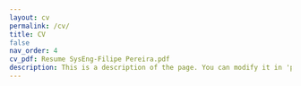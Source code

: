 ```yaml
---
layout: cv
permalink: /cv/
title: CV
false
nav_order: 4
cv_pdf: Resume SysEng-Filipe Pereira.pdf
description: This is a description of the page. You can modify it in 'pages/_cv.md'. You can also change or remove the top pdf download button.
---
```

